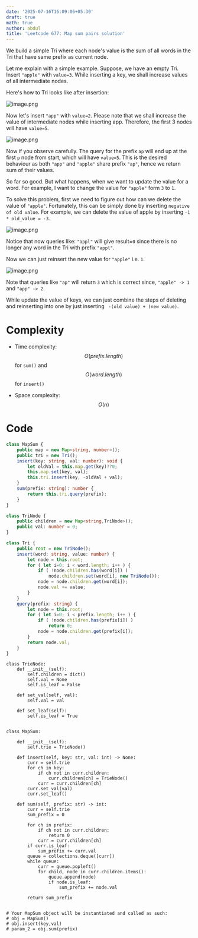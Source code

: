 ```yaml
---
date: '2025-07-16T16:09:06+05:30'
draft: true
math: true
author: abdul
title: 'Leetcode 677: Map sum pairs solution'
---
```


We build a simple Tri where each node's value is the sum of all words in the Tri that have same prefix as current node.

Let me explain with a simple example. Suppose, we have an empty Tri. Insert `"apple"` with `value=3`. While inserting a key, we shall increase values of all intermediate nodes.

Here's how to Tri looks like after insertion:

![image.png](https://assets.leetcode.com/users/images/72dcefb6-a178-4bdf-8a51-b036825d56f3_1751391227.1387794.png)

Now let's insert `"app"` with `value=2`. Please note that we shall increase the value of intermediate nodes while inserting app. Therefore, the first 3 nodes will have `value=5`.

![image.png](https://assets.leetcode.com/users/images/88bb2e38-5e94-4ea1-9307-b265e70d70b1_1751391429.616798.png)

Now if you observe carefully. The query for the prefix `ap` will end up at the first `p` node from start, which will have `value=5`. This is the desired behaviour as both `"app"` and `"apple"` share prefix `"ap"`, hence we return sum of their values.

So far so good. But what happens, when we want to update the value for a word. For example, I want to change the value for `"apple"` form  `3` to `1`.

To solve this problem, first we need to figure out how can we delete the value of `"apple"`. Fortunately, this can be simply done by inserting `negative of old value`. For example, we can delete the value of apple by inserting `-1 * old_value = -3`.

![image.png](https://assets.leetcode.com/users/images/ee78394d-cee5-4af5-a8df-854b24e95fcd_1751391921.8674603.png)

Notice that now queries like: `"appl"` will give result=`0` since there is no longer any word in the Tri with prefix `"appl"`.

Now we can just reinsert the new value for `"apple"` i.e. `1`.

![image.png](https://assets.leetcode.com/users/images/9278992d-1483-4886-90f5-04208a5e5c0a_1751392457.62204.png)


Note that queries like `"ap"` will return `3` which is correct since, `"apple" -> 1` and `"app" -> 2`.

While update the value of keys, we can just combine the steps of deleting and reinserting into one by just inserting ` -(old value) + (new value)`.

# Complexity
- Time complexity: $$O( prefix.length )$$ for `sum()` and $$O(word.length)$$ for `insert()`

- Space complexity: $$O(n)$$

# Code
```typescript []
class MapSum {
    public map = new Map<string, number>();
    public tri = new Tri();
    insert(key: string, val: number): void {
        let oldVal = this.map.get(key)??0;
        this.map.set(key, val);
        this.tri.insert(key, -oldVal + val);
    }
    sum(prefix: string): number {
        return this.tri.query(prefix);
    }
}

class TriNode {
    public children = new Map<string,TriNode>();
    public val: number = 0;
}

class Tri {
    public root = new TriNode();
    insert(word: string, value: number) {
        let node = this.root;
        for ( let i=0; i < word.length; i++ ) {
            if ( !node.children.has(word[i]) )
                node.children.set(word[i], new TriNode());
            node = node.children.get(word[i]);
            node.val += value;
        }
    }
    query(prefix: string) {
        let node = this.root;
        for ( let i=0; i < prefix.length; i++ ) {
            if ( !node.children.has(prefix[i]) )
                return 0;
            node = node.children.get(prefix[i]);
        }
        return node.val;
    }
}
```


```python3 []
class TrieNode:
    def __init__(self):
        self.children = dict()
        self.val = None
        self.is_leaf = False
        
    def set_val(self, val):
        self.val = val
        
    def set_leaf(self):
        self.is_leaf = True
        
        
class MapSum:

    def __init__(self):
        self.trie = TrieNode()

    def insert(self, key: str, val: int) -> None:
        curr = self.trie
        for ch in key:
            if ch not in curr.children:
                curr.children[ch] = TrieNode()
            curr = curr.children[ch]
        curr.set_val(val)
        curr.set_leaf()

    def sum(self, prefix: str) -> int:
        curr = self.trie
        sum_prefix = 0
        
        for ch in prefix:
            if ch not in curr.children:
                return 0
            curr = curr.children[ch]
        if curr.is_leaf:
            sum_prefix += curr.val
        queue = collections.deque([curr])
        while queue:
            curr = queue.popleft()
            for child, node in curr.children.items():
                queue.append(node)
                if node.is_leaf:
                    sum_prefix += node.val
            
        return sum_prefix


# Your MapSum object will be instantiated and called as such:
# obj = MapSum()
# obj.insert(key,val)
# param_2 = obj.sum(prefix)
```
